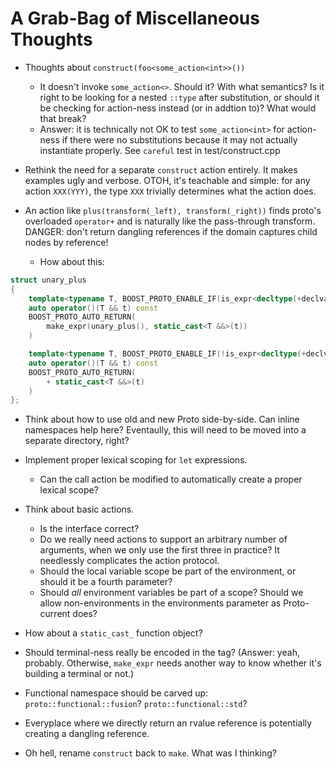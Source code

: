 A Grab-Bag of Miscellaneous Thoughts
====================================

* Thoughts about `construct(foo<some_action<int>>())`
    + It doesn't invoke `some_action<>`. Should it? With what semantics? Is it right to be looking
      for a nested `::type` after substitution, or should it be checking for action-ness instead
      (or in addtion to)? What would that break?
	+ Answer: it is technically not OK to test `some_action<int>` for action-ness if there were
	  no substitutions because it may not actually instantiate properly. See `careful` test in
      test/construct.cpp

* Rethink the need for a separate `construct` action entirely. It makes examples ugly and verbose.
  OTOH, it's teachable and simple: for any action `XXX(YYY)`, the type `XXX` trivially determines
  what the action does.

* An action like `plus(transform(_left), transform(_right))` finds proto's overloaded `operator+` 
  and is naturally like the pass-through transform. DANGER: don't return dangling references
  if the domain captures child nodes by reference!
    - How about this:

```c++
struct unary_plus
{
    template<typename T, BOOST_PROTO_ENABLE_IF(is_expr<decltype(+declval<T>())>::value)>
    auto operator()(T && t) const
    BOOST_PROTO_AUTO_RETURN(
        make_expr(unary_plus(), static_cast<T &&>(t))
    )            

    template<typename T, BOOST_PROTO_ENABLE_IF(!is_expr<decltype(+declval<T>())>::value)>
    auto operator()(T && t) const
    BOOST_PROTO_AUTO_RETURN(
        + static_cast<T &&>(t)
    )
};
```

* Think about how to use old and new Proto side-by-side. Can inline namespaces help here?
  Eventaully, this will need to be moved into a separate directory, right?

* Implement proper lexical scoping for `let` expressions.
    + Can the call action be modified to automatically create a proper lexical scope?

* Think about basic actions.
    + Is the interface correct?
    + Do we really need actions to support an arbitrary number of arguments, when we only use
      the first three in practice? It needlessly complicates the action protocol.
    + Should the local variable scope be part of the environment, or should it be a
      fourth parameter?
    + Should *all* environment variables be part of a scope? Should we allow
      non-environments in the environments parameter as Proto-current does?

* How about a `static_cast_` function object?

* Should terminal-ness really be encoded in the tag? (Answer: yeah, probably. Otherwise, `make_expr`
  needs another way to know whether it's building a terminal or not.)

* Functional namespace should be carved up: `proto::functional::fusion`? `proto::functional::std`?

* Everyplace where we directly return an rvalue reference is potentially creating a dangling
  reference.

* Oh hell, rename `construct` back to `make`. What was I thinking?
